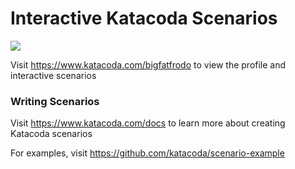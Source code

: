 # Interactive Katacoda Scenarios

[![](http://shields.katacoda.com/katacoda/bigfatfrodo/count.svg)](https://www.katacoda.com/bigfatfrodo "Get your profile on Katacoda.com")

Visit https://www.katacoda.com/bigfatfrodo to view the profile and interactive scenarios

### Writing Scenarios
Visit https://www.katacoda.com/docs to learn more about creating Katacoda scenarios

For examples, visit https://github.com/katacoda/scenario-example
